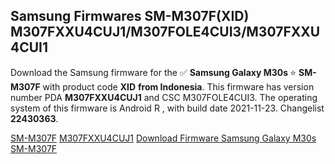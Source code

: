 <h2>Samsung Firmwares SM-M307F(XID) M307FXXU4CUJ1/M307FOLE4CUI3/M307FXXU4CUI1</h2>
Download the Samsung firmware for the ✅ <strong>Samsung Galaxy M30s </strong> ⭐ <strong>SM-M307F</strong> with product code <strong>XID</strong> <strong> from Indonesia</strong>. This firmware has version number PDA <strong>M307FXXU4CUJ1</strong> and CSC M307FOLE4CUI3. The operating system of this firmware is Android R , with build date 2021-11-23. Changelist <strong>22430363</strong>.


[SM-M307F](https://samfirm.shop/samsung/model/SM-M307F)
[M307FXXU4CUJ1](https://samfirm.shop/samsung/pda/M307FXXU4CUJ1)
[Download Firmware Samsung Galaxy M30s SM-M307F](https://samfirm.shop/samsung/firmware/476569)
